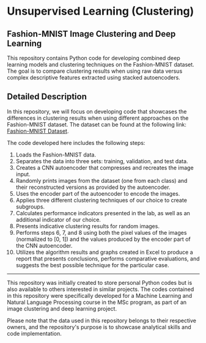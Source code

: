 # Unsupervised Learning (Clustering)
## Fashion-MNIST Image Clustering and Deep Learning

This repository contains Python code for developing combined deep learning models and clustering techniques on the Fashion-MNIST dataset. The goal is to compare clustering results when using raw data versus complex descriptive features extracted using stacked autoencoders.

## Detailed Description

In this repository, we will focus on developing code that showcases the differences in clustering results when using different approaches on the Fashion-MNIST dataset. The dataset can be found at the following link: [Fashion-MNIST Dataset](https://github.com/zalandoresearch/fashion-mnist).

The code developed here includes the following steps:

1. Loads the Fashion-MNIST data.
2. Separates the data into three sets: training, validation, and test data.
3. Creates a CNN autoencoder that compresses and recreates the image input.
4. Randomly prints images from the dataset (one from each class) and their reconstructed versions as provided by the autoencoder.
5. Uses the encoder part of the autoencoder to encode the images.
6. Applies three different clustering techniques of our choice to create subgroups.
7. Calculates performance indicators presented in the lab, as well as an additional indicator of our choice.
8. Presents indicative clustering results for random images.
9. Performs steps 6, 7, and 8 using both the pixel values of the images (normalized to [0, 1]) and the values produced by the encoder part of the CNN autoencoder.
10. Utilizes the algorithm results and graphs created in Excel to produce a report that presents conclusions, performs comparative evaluations, and suggests the best possible technique for the particular case.

---

This repository was initially created to store personal Python codes but is also available to others interested in similar projects. The codes contained in this repository were specifically developed for a Machine Learning and Natural Language Processing course in the MSc program, as part of an image clustering and deep learning project.

Please note that the data used in this repository belongs to their respective owners, and the repository's purpose is to showcase analytical skills and code implementation.
